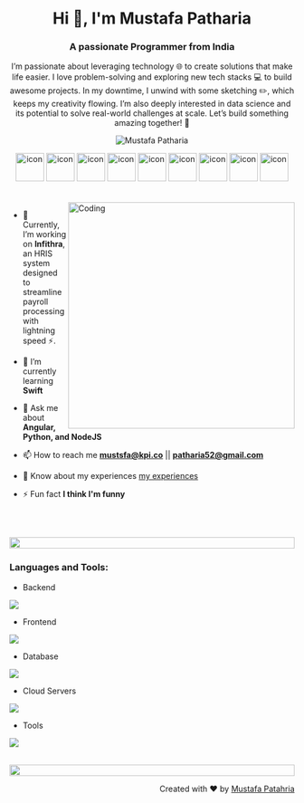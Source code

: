 <h1 align="center">Hi 👋, I'm Mustafa Patharia</h1>
<h3 align="center">A passionate Programmer from India</h3>
<p align="center"> I’m passionate about leveraging technology 🌐 to create solutions that make life easier. I love problem-solving and exploring new tech stacks 💻 to build awesome projects. In my downtime, I unwind with some sketching ✏️, which keeps my creativity flowing. I’m also deeply interested in data science and its potential to solve real-world challenges at scale. Let’s build something amazing together! 🚀</p>
<p align="center"> 
<img src="https://komarev.com/ghpvc/?username=mustafa-kpi&label=Profile%20views&color=0e75b6&style=flat" alt="Mustafa Patharia" />
<!--  <img src="https://img.shields.io/badge/Languages-Python | Java | PHP | Typescript | Node | React -green.svg" alt="supun nanayakkara's languages" /> -->
<!--  <img alt="Profile followers" src="https://img.shields.io/github/followers/supuna97"> -->
</p>


<div align="center">
  <img src="https://techstack-generator.vercel.app/js-icon.svg" alt="icon"width="50" height="50" />
  <img src="https://techstack-generator.vercel.app/ts-icon.svg" alt="icon" width="50" height="50" />
 <img src="https://techstack-generator.vercel.app/mysql-icon.svg" alt="icon" width="50" height="50" />
 <img src="https://techstack-generator.vercel.app/restapi-icon.svg" alt="icon" width="50" height="50" />
 <img src="https://techstack-generator.vercel.app/docker-icon.svg" alt="icon" width="50" height="50" />
 <img src="https://techstack-generator.vercel.app/aws-icon.svg" alt="icon" width="50" height="50" />
<img src="https://techstack-generator.vercel.app/graphql-icon.svg" alt="icon" width="50" height="50" />
 <img src="https://techstack-generator.vercel.app/python-icon.svg" alt="icon" width="50" height="50" />
<img src="https://techstack-generator.vercel.app/swift-icon.svg" alt="icon" width="50" height="50" />
</div>

<br>
<br>

<img align="right" alt="Coding" width="400" src="https://github.com/mustafa-kpi/mustafa-kpi/blob/main/developing.gif?raw=true">

- 🔭 Currently, I’m working on **Infithra**, an HRIS system designed to streamline payroll processing with lightning speed ⚡.

- 🌱 I’m currently learning **Swift**

- 💬 Ask me about **Angular, Python, and NodeJS**

- 📫 How to reach me **mustsfa@kpi.co** || **patharia52@gmail.com**

- 📄 Know about my experiences [my experiences](https://www.linkedin.com/in/mustafa-patharia)

- ⚡ Fun fact **I think I'm funny**

<br><br>

<img src="https://i.imgur.com/dBaSKWF.gif" height="20" width="100%">

<h3 align="left">Languages and Tools:</h3>

- Backend
<p align="left">
  <a href="https://skillicons.dev">
    <img src="https://skillicons.dev/icons?i=nodejs,express,py,sequelize,nginx" />
  </a>
</p>

- Frontend
<p align="left">
  <a href="https://skillicons.dev">
    <img src="https://skillicons.dev/icons?i=angular,react,js,ts,nextjs,redux,tailwind,bootstrap,materialui,sass,webpack,jquery" />
  </a>
</p>

- Database
<p align="left">
  <a href="https://skillicons.dev">
    <img src="https://skillicons.dev/icons?i=mongodb,mysql,postgresql,redis" />
  </a>
</p>

- Cloud Servers
<p align="left">
  <a href="https://skillicons.dev">
    <img src="https://skillicons.dev/icons?i=aws,gcp,firebase,cloudflare" />
  </a>
</p>

- Tools
<p align="left">
  <a href="https://skillicons.dev">
    <img src="https://skillicons.dev/icons?i=git,github,githubactions,docker,figma,xd,vscode,postman,ai,photoshop,xd" />
  </a>
</p>

<br/>

<img src="https://i.imgur.com/dBaSKWF.gif" height="20" width="100%">

<br>
<p align="right" > Created with ❤ by <a href="http://supun.traditionalme.life">Mustafa Patahria</a></p>
